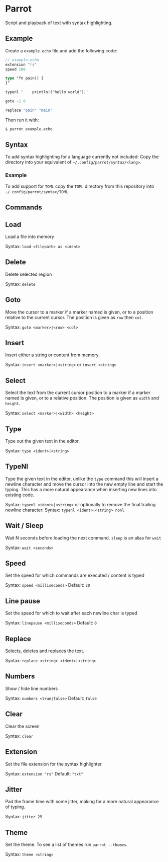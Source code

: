 # Parrot

Script and playback of text with syntax highlighting.

## Example

Create a `example.echo` file and add the following code:
```rust
// example.echo
extension "rs"
speed 100

type "fn pain() {
}"

typenl '    println!("hello world");'

goto -1 0

replace "pain" "main"
```
Then run it with:
```bash
$ parrot example.echo
```

## Syntax

To add syntax highlighting for a language currently not included:
Copy the directory into your equivalent of `~/.config/parrot/syntax/<lang>`.

### Example

To add support for `TOML` copy the `TOML` directory from this repository into `~/.config/parrot/syntax/TOML`.

## Commands

## Load

Load a file into memory

Syntax: `load <filepath> as <ident>`

## Delete

Delete selected region

Syntax: `delete`

## Goto

Move the cursor to a marker if a marker named is given, or to a position
relative to the current cursor. The position is given as `row` then `col`.

Syntax: `goto <marker>|<row> <col>`

## Insert

Insert either a string or content from memory.

Syntax: `insert <marker>|<string>` or `insert <string>`

## Select

Select the text from the current cursor position to a marker if a marker named is given, or to a relative position.
The position is given as `width` and `height`.

Syntax: `select <marker>|<width> <height>`
            
## Type

Type out the given text in the editor.

Syntax: `type <ident>|<string>`

## TypeNl

Type the given text in the editor, unlike the `type` command this will insert a
newline character and move the cursor into the new empty line and start the
typing.
This has a more natural appearance when inserting new lines into existing code.

Syntax: `typenl <ident>|<string>`
or optionally to remove the final trailing newline character:
Syntax: `typenl <ident>|<string> nonl`

## Wait / Sleep

Wait N seconds before loading the next command.
`sleep` is an alias for `wait`

Syntax: `wait <seconds>`

## Speed

Set the speed for which commands are executed / content is typed

Syntax: `speed <milliseconds>`
Default: `20`

## Line pause

Set the speed for which to wait after each newline char is typed

Syntax: `linepause <milliseconds>`
Default: `0`
            
## Replace

Selects, deletes and replaces the text.

Syntax: `replace <string> <ident>|<string>`

## Numbers

Show / hide line numbers

Syntax: `numbers <true|false>`
Default: `false`

## Clear

Clear the screen

Syntax: `clear`

## Extension

Set the file extension for the syntax highlighter

Syntax: `extension "rs"`
Default: `"txt"`

## Jitter

Pad the frame time with some jitter, making for a more natural appearance of
typing.

Syntax: `jitter 25`

## Theme

Set the theme.
To see a list of themes run `parrot --themes`.

Syntax: `theme <string>`
